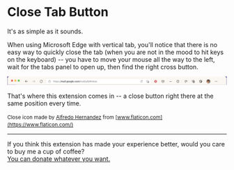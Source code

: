 Close Tab Button
===

It's as simple as it sounds.

When using Microsoft Edge with vertical tab, you'll notice that there is no easy
way to quickly close the tab (when you are not in the mood to hit keys on the
keyboard) -- you have to move your mouse all the way to the left, wait for the
tabs panel to open up, then find the right cross button.

![Close button being used in Microsoft Edge](icon_in_browser.png)

That's where this extension comes in -- a close button right there at the same
position every time.

<small>Close icon made by [Alfredo Hernandez](https://www.flaticon.com/authors/alfredo-hernandez)
from [www.flaticon.com](https://www.flaticon.com/)</small>

---

If you think this extension has made your experience better, would you care to
buy me a cup of coffee? \
[You can donate whatever you want.](https://paypal.me/squgeim)
